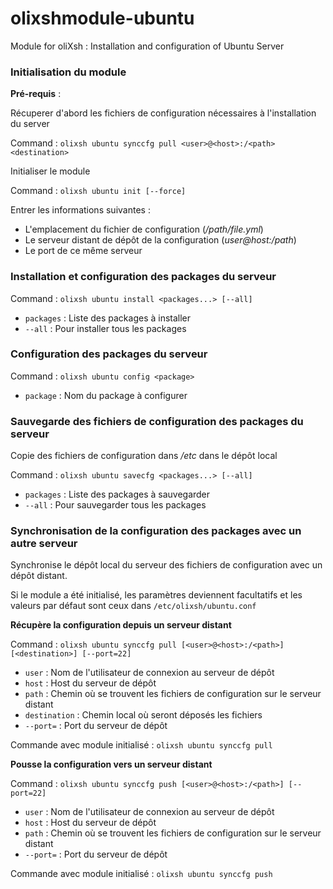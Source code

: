 # olixshmodule-ubuntu
Module for oliXsh : Installation and configuration of Ubuntu Server



### Initialisation du module

**Pré-requis** :

Récuperer d'abord les fichiers de configuration nécessaires à l'installation du server

Command : `olixsh ubuntu synccfg pull <user>@<host>:/<path> <destination>`

Initialiser le module

Command : `olixsh ubuntu init [--force]`

Entrer les informations suivantes :
- L'emplacement du fichier de configuration (*/path/file.yml*)
- Le serveur distant de dépôt de la configuration (*user@host:/path*)
- Le port de ce même serveur



### Installation et configuration des packages du serveur

Command : `olixsh ubuntu install <packages...> [--all]`

- `packages` : Liste des packages à installer
- `--all` : Pour installer tous les packages



### Configuration des packages du serveur

Command : `olixsh ubuntu config <package>`

- `package` : Nom du package à configurer



### Sauvegarde des fichiers de configuration des packages du serveur

Copie des fichiers de configuration dans */etc* dans le dépôt local

Command : `olixsh ubuntu savecfg <packages...> [--all]`

- `packages` : Liste des packages à sauvegarder
- `--all` : Pour sauvegarder tous les packages



### Synchronisation de la configuration des packages avec un autre serveur

Synchronise le dépôt local du serveur des fichiers de configuration avec un dépôt distant.

Si le module a été initialisé, les paramètres deviennent facultatifs
et les valeurs par défaut sont ceux dans `/etc/olixsh/ubuntu.conf`

**Récupère la configuration depuis un serveur distant**

Command : `olixsh ubuntu synccfg pull [<user>@<host>:/<path>] [<destination>] [--port=22]`

- `user` : Nom de l'utilisateur de connexion au serveur de dépôt
- `host` : Host du serveur de dépôt
- `path` : Chemin où se trouvent les fichiers de configuration sur le serveur distant
- `destination` : Chemin local où seront déposés les fichiers
- `--port=` : Port du serveur de dépôt

Commande avec module initialisé : `olixsh ubuntu synccfg pull`

**Pousse la configuration vers un serveur distant**

Command : `olixsh ubuntu synccfg push [<user>@<host>:/<path>] [--port=22]`

- `user` : Nom de l'utilisateur de connexion au serveur de dépôt
- `host` : Host du serveur de dépôt
- `path` : Chemin où se trouvent les fichiers de configuration sur le serveur distant
- `--port=` : Port du serveur de dépôt

Commande avec module initialisé : `olixsh ubuntu synccfg push`

